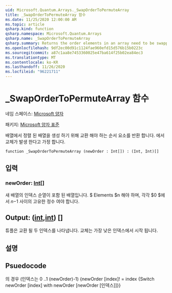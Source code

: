 ```yaml
---
uid: Microsoft.Quantum.Arrays._SwapOrderToPermuteArray
title: _SwapOrderToPermuteArray 함수
ms.date: 11/25/2020 12:00:00 AM
ms.topic: article
qsharp.kind: function
qsharp.namespace: Microsoft.Quantum.Arrays
qsharp.name: _SwapOrderToPermuteArray
qsharp.summary: Returns the order elements in an array need to be swapped to produce an ordered array. Assumes swaps occur in place.
ms.openlocfilehash: 9df2ec00d91c1124fae960efd15d576b15b0223c
ms.sourcegitcommit: a87c1aa8e7453360025e47ba614f25b02ea84ec3
ms.translationtype: MT
ms.contentlocale: ko-KR
ms.lasthandoff: 11/26/2020
ms.locfileid: "96221711"
---
```

# <a name="_swapordertopermutearray-function"></a>_SwapOrderToPermuteArray 함수

네임 스페이스: [Microsoft 양자](xref:Microsoft.Quantum.Arrays)

패키지: [Microsoft 양자 표준](https://nuget.org/packages/Microsoft.Quantum.Standard)


배열에서 정렬 된 배열을 생성 하기 위해 교환 해야 하는 순서 요소를 반환 합니다.
에서 교체가 발생 한다고 가정 합니다.

```qsharp
function _SwapOrderToPermuteArray (newOrder : Int[]) : (Int, Int)[]
```


## <a name="input"></a>입력

### <a name="neworder--int"></a>newOrder: [Int](xref:microsoft.quantum.lang-ref.int)[]

새 배열의 인덱스 순열이 포함 된 배열입니다. $ Elements $n 해야 하며, 각각 $0 $에서 $n-$1 사이의 고유한 정수 여야 합니다.



## <a name="output--intint"></a>Output: ([int](xref:microsoft.quantum.lang-ref.int),[int](xref:microsoft.quantum.lang-ref.int)) []

튜플은 교환 될 두 인덱스를 나타냅니다. 교체는 가장 낮은 인덱스에서 시작 됩니다.

## <a name="remarks"></a>설명

## <a name="psuedocode"></a>Psuedocode

의 경우 (인덱스는 0 ..1 (newOrder)-1) {newOrder [index]! = index {Switch newOrder [index] with newOrder [newOrder [인덱스]]}}